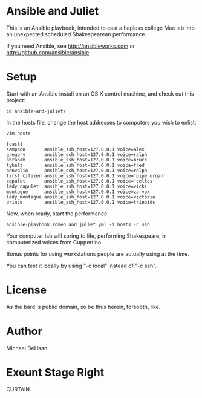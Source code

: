 Ansible and Juliet
==================

This is an Ansible playbook, intended to cast a hapless college Mac lab into an unexpected scheduled Shakespearean performance.

If you need Ansible, see http://ansibleworks.com or http://github.com/ansible/ansible

Setup
=====

Start with an Ansible install on an OS X control machine, and check out this project:

    cd ansible-and-juliet/

In the hosts file, change the host addresses to computers you wish to enlist:

    vim hosts

    [cast]
    sampson       ansible_ssh_host=127.0.0.1 voice=alex
    gregory       ansible_ssh_host=127.0.0.1 voice=ralph
    abraham       ansible_ssh_host=127.0.0.1 voice=bruce
    tybalt        ansible_ssh_host=127.0.0.1 voice=fred
    benvolio      ansible_ssh_host=127.0.0.1 voice=ralph
    first_citizen ansible_ssh_host=127.0.0.1 voice='pipe organ'
    capulet       ansible_ssh_host=127.0.0.1 voice='cellos'
    lady_capulet  ansible_ssh_host=127.0.0.1 voice=vicki
    montague      ansible_ssh_host=127.0.0.1 voice=zarvox
    lady_montague ansible_ssh_host=127.0.0.1 voice=victoria
    prince        ansible_ssh_host=127.0.0.1 voice=trinoids

Now, when ready, start the performance.  

    ansible-playbook romeo_and_juliet.yml -i hosts -c ssh
 
Your computer lab will spring to life, performing Shakespeare, in computerized voices from Cuppertino.

Bonus points for using workstations people are actually using at the time.

You can test it locally by using "-c local" instead of "-c ssh".

License
=======

As the bard is public domain, so be thus herein, forsooth, like.

Author
======

Michael DeHaan

Exeunt Stage Right
==================

CURTAIN



